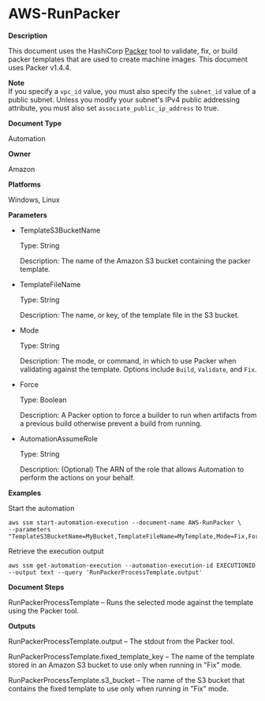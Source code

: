 # AWS\-RunPacker<a name="automation-aws-runpacker"></a>

**Description**

This document uses the HashiCorp [Packer](https://www.packer.io/) tool to validate, fix, or build packer templates that are used to create machine images\. This document uses Packer v1\.4\.4\.

**Note**  
If you specify a `vpc_id` value, you must also specify the `subnet_id` value of a public subnet\. Unless you modify your subnet's IPv4 public addressing attribute, you must also set `associate_public_ip_address` to true\.

**Document Type**

Automation

**Owner**

Amazon

**Platforms**

Windows, Linux

**Parameters**
+ TemplateS3BucketName

  Type: String

  Description: The name of the Amazon S3 bucket containing the packer template\.
+ TemplateFileName

  Type: String

  Description: The name, or key, of the template file in the S3 bucket\.
+ Mode

  Type: String

  Description: The mode, or command, in which to use Packer when validating against the template\. Options include `Build`, `Validate`, and `Fix`\.
+ Force

  Type: Boolean

  Description: A Packer option to force a builder to run when artifacts from a previous build otherwise prevent a build from running\. 
+ AutomationAssumeRole

  Type: String

  Description: \(Optional\) The ARN of the role that allows Automation to perform the actions on your behalf\.

**Examples**

Start the automation

```
aws ssm start-automation-execution --document-name AWS-RunPacker \
--parameters "TemplateS3BucketName=MyBucket,TemplateFileName=MyTemplate,Mode=Fix,Force=False,AutomationAssumeRole=arn:aws:iam::111122223333:role/AutomationServiceRole"
```

Retrieve the execution output

```
aws ssm get-automation-execution --automation-execution-id EXECUTIONID --output text --query 'RunPackerProcessTemplate.output'
```

**Document Steps**

RunPackerProcessTemplate – Runs the selected mode against the template using the Packer tool\.

**Outputs**

RunPackerProcessTemplate\.output – The stdout from the Packer tool\.

RunPackerProcessTemplate\.fixed\_template\_key – The name of the template stored in an Amazon S3 bucket to use only when running in "Fix" mode\.

RunPackerProcessTemplate\.s3\_bucket – The name of the S3 bucket that contains the fixed template to use only when running in "Fix" mode\.